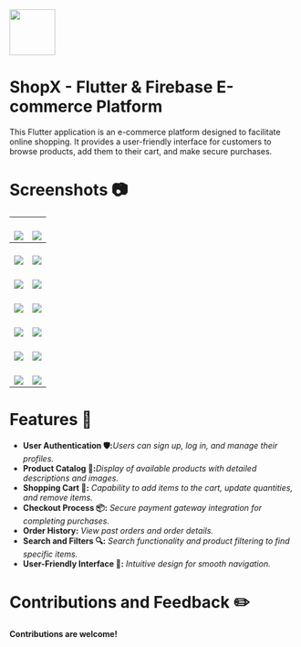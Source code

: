 
<img src="https://img.freepik.com/premium-vector/quick-shopping-cart-icon_414847-513.jpg?w=826" width=80 height =80>
<h1> ShopX - Flutter & Firebase E-commerce Platform </h1>

This Flutter application is an e-commerce platform designed to facilitate online shopping. It provides a user-friendly interface for customers to browse products, add them to their cart, and make secure purchases.

# Screenshots 📷
|<br> ![](https://raw.githubusercontent.com/1akhanBaheti/ShopX/main/screenshots/onboarding.jpg)   | <br> ![](https://raw.githubusercontent.com/1akhanBaheti/ShopX/main/screenshots/login.jpg)    |
| ------------ | ------------ |
|<br>![](https://raw.githubusercontent.com/1akhanBaheti/ShopX/main/screenshots/drawer.jpg)   |<br> ![](https://raw.githubusercontent.com/1akhanBaheti/ShopX/main/screenshots/home.jpg)    |
|<br>![](https://raw.githubusercontent.com/1akhanBaheti/ShopX/main/screenshots/search.jpg)   |<br> ![](https://raw.githubusercontent.com/1akhanBaheti/ShopX/main/screenshots/product-detail.jpg)    |
|<br> ![](https://raw.githubusercontent.com/1akhanBaheti/ShopX/main/screenshots/empty-cart.jpg)   |<br> ![](https://raw.githubusercontent.com/1akhanBaheti/ShopX/main/screenshots/empty-whishlist.jpg)    |
|<br> ![](https://raw.githubusercontent.com/1akhanBaheti/ShopX/main/screenshots/cart.jpg)   |<br> ![](https://raw.githubusercontent.com/1akhanBaheti/ShopX/main/screenshots/product-whishlist.jpg)    |
|<br> ![](https://raw.githubusercontent.com/1akhanBaheti/ShopX/main/screenshots/save-for-later.jpg)   |<br> ![](https://raw.githubusercontent.com/1akhanBaheti/ShopX/main/screenshots/checkout.jpg)    |
|<br> ![](https://raw.githubusercontent.com/1akhanBaheti/ShopX/main/screenshots/checkout-payment.jpg)   |<br> ![](https://raw.githubusercontent.com/1akhanBaheti/ShopX/main/screenshots/order-successful.jpg)    |

# Features 🚀
  - **User Authentication 🛡️:**_Users can sign up, log in, and manage their profiles._
  - **Product Catalog 📜:**_Display of available products with detailed descriptions and images._
  - **Shopping Cart 🛒:** _Capability to add items to the cart, update quantities, and remove items._
  - **Checkout Process 📦:** _Secure payment gateway integration for completing purchases._
  - **Order History:** _View past orders and order details._
  - **Search and Filters 🔍:** _Search functionality and product filtering to find specific items._
  - **User-Friendly Interface 📱:** _Intuitive design for smooth navigation._

# Contributions and Feedback ✏️
**Contributions are welcome!** <br>
